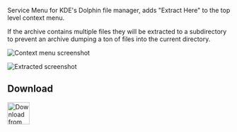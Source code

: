 Service Menu for KDE's Dolphin file manager, adds "Extract Here" to the top
level context menu.

If the archive contains multiple files they will be extracted to a subdirectory to
prevent an archive dumping a ton of files into the current directory.

![Context menu screenshot](screenshots/context_menu_screenshot.png)

![Extracted screenshot](screenshots/extracted.png)


## Download

<a href="https://store.kde.org/p/1617564"><img alt="Download from the KDE Store" height="50px"
src="https://img.shields.io/badge/KDE_Store-blue?style=for-the-badge&logo=kde"></a>
